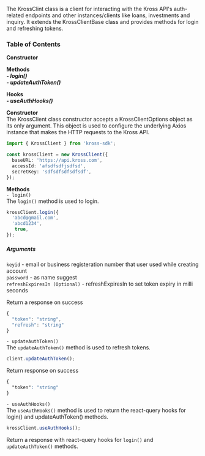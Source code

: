 The KrossClint class is a client for interacting with the Kross API's auth-related endpoints and other instances/clients like loans, investments and inquiry. It extends the KrossClientBase class and provides methods for login and refreshing tokens.

### Table of Contents
**Constructor** <br/>

**Methods** <br/>
***- login()*** <br/>
***- updateAuthToken()*** <br/>

**Hooks** <br/>
***- useAuthHooks()***

**Constructor** <br/>
The KrossClient class constructor accepts a KrossClientOptions object as its only argument. This object is used to configure the underlying Axios instance that makes the HTTP requests to the Kross API.
```ts
import { KrossClient } from 'kross-sdk';

const krossClient = new KrossClient({
  baseURL: 'https://api.kross.com',
  accessId: 'afsdfsdfjsdfsd',
  secretKey: 'sdfsdfsdfsdfsdf',
});
```
**Methods** <br/>
`- login()` <br/>
The `login()` method is used to login.
```ts
krossClient.login({
  'abcd@gmail.com',
  'abcd1234',
   true,
});
```
##### Arguments <br/>
`keyid` - email or business registeration number that user used while creating account <br/>
`password` - as name suggest <br />
`refreshExpiresIn (Optional)` - refreshExpiresIn to set token expiry in milli seconds <br/>

Return a response on success

```ts
{
  "token": "string",
  "refresh": "string"
}
```
`- updateAuthToken()` <br/>
The `updateAuthToken()` method is used to refresh tokens.

```ts
client.updateAuthToken();
```

Return response on success

```css
{
  "token": "string"
}
```

`- useAuthHooks()` <br />
The `useAuthHooks()` method is used to return the react-query hooks for login() and updateAuthToken() methods.

```ts
krossClient.useAuthHooks();
```
Return a response with react-query hooks for `login()` and `updateAuthToken()` methods.